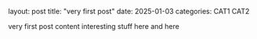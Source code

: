 layout: post
title: "very first post"
date: 2025-01-03
categories: CAT1 CAT2

very first post content
interesting stuff here and here
